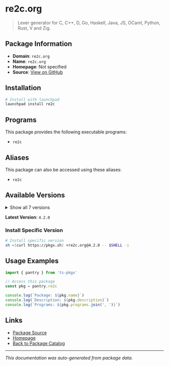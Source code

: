 # re2c.org

> Lexer generator for C, C++, D, Go, Haskell, Java, JS, OCaml, Python, Rust, V and Zig.

## Package Information

- **Domain**: `re2c.org`
- **Name**: `re2c.org`
- **Homepage**: Not specified
- **Source**: [View on GitHub](https://github.com/pkgxdev/pantry/tree/main/projects/re2c.org/package.yml)

## Installation

```bash
# Install with launchpad
launchpad install re2c
```

## Programs

This package provides the following executable programs:

- `re2c`

## Aliases

This package can also be accessed using these aliases:

- `re2c`

## Available Versions

<details>
<summary>Show all 7 versions</summary>

- `4.2.0`, `4.1.0`, `4.0.2`, `4.0.1`, `4.0.0`
- `3.1.0`, `3.0.0`

</details>

**Latest Version**: `4.2.0`

### Install Specific Version

```bash
# Install specific version
sh <(curl https://pkgx.sh) +re2c.org@4.2.0 -- $SHELL -i
```

## Usage Examples

```typescript
import { pantry } from 'ts-pkgx'

// Access this package
const pkg = pantry.re2c

console.log(`Package: ${pkg.name}`)
console.log(`Description: ${pkg.description}`)
console.log(`Programs: ${pkg.programs.join(', ')}`)
```

## Links

- [Package Source](https://github.com/pkgxdev/pantry/tree/main/projects/re2c.org/package.yml)
- [Homepage](#)
- [Back to Package Catalog](../package-catalog.md)

---

*This documentation was auto-generated from package data.*
